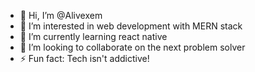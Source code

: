 - 👋 Hi, I’m @Alivexem
- 👀 I’m interested in web development with MERN stack
- 🌱 I’m currently learning react native
- 💞️ I’m looking to collaborate on the next problem solver
- ⚡ Fun fact: Tech isn't addictive!

<!---
Alivexem/Alivexem is a ✨ special ✨ repository because its `README.md` (this file) appears on your GitHub profile.
You can click the Preview link to take a look at your changes.
--->
